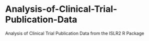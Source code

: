 # Analysis-of-Clinical-Trial-Publication-Data
Analysis of Clinical Trial Publication Data from the ISLR2 R Package

